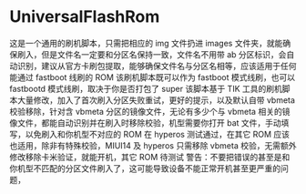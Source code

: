 # UniversalFlashRom
这是一个通用的刷机脚本，只需把相应的 img 文件扔进 images 文件夹，就能确保刷入，但是文件名一定要和分区名保持一致，文件名不用带 ab 分区标识，会自动识别，建议从官方卡刷包提取，能够确保文件名与分区名相等，应该适用于任何能通过 fastboot 线刷的 ROM
该刷机脚本既可以作为 fastboot 模式线刷，也可以 fastbootd 模式线刷，取决于你是否打包了 super
该脚本基于 TIK 工具的刷机脚本大量修改，加入了首次刷入分区失败重试，更好的提示，以及默认自带 vbmeta 校验移除，针对含 vbmeta 分区的镜像文件，无论有多少个与 vbmeta 相关的镜像文件，都能自动识别并在刷入时移除校验，机型需要你打开 bat 文件，手动填写，以免刷入和你机型不对应的 ROM
在 hyperos 测试通过，在其它 ROM 应该也适用，除非有特殊校验，MIUI14 及 hyperos 只需移除 vbmeta 校验，无需额外修改移除卡米验证，就能开机，其它 ROM 待测试
警告：不要把错误的甚至是和你机型不匹配的分区文件刷入了，这可能导致设备不能正常开机甚至更严重的问题，
